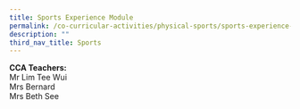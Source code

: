 ```yaml
---
title: Sports Experience Module
permalink: /co-curricular-activities/physical-sports/sports-experience-module/
description: ""
third_nav_title: Sports
---
```

**CCA Teachers:**<br>
Mr Lim Tee Wui <br>
Mrs Bernard <br>
Mrs Beth See <br>